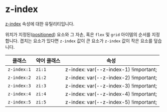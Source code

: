 # z-index

[z-index](https://developer.mozilla.org/en-US/docs/Web/CSS/z-index) 속성에 대한 유틸리티입니다.

위치가 지정된([positioned](https://developer.mozilla.org/en-US/docs/Web/CSS/position)) 요소와 그 자손, 혹은 <code>flex</code> 및 <code>grid</code> 아이템의 순서를 지정합니다. 겹치는 요소가 있다면 <code>z-index</code> 값이 큰 요소가 <code>z-index</code> 값이 작은 요소를 덮습니다.

<table>
  <thead>
    <tr>
      <th scope="col">클래스</th>
      <th scope="col">약어 클래스</th>
      <th scope="col">속성</th>
    </tr>
  </thead>
  <tbody>
  <tr>
  <td><code>z-index:1</code></td>
  <td><code>zi:1</code></td>
  <td><span class="code">z-index: var(--z-index-1) !important;</span></td>
</tr>
<tr>
  <td><code>z-index:2</code></td>
  <td><code>zi:2</code></td>
  <td><span class="code">z-index: var(--z-index-2) !important;</span></td>
</tr>
<tr>
  <td><code>z-index:3</code></td>
  <td><code>zi:3</code></td>
  <td><span class="code">z-index: var(--z-index-3) !important;</span></td>
</tr>
<tr>
  <td><code>z-index:4</code></td>
  <td><code>zi:4</code></td>
  <td><span class="code">z-index: var(--z-index-4) !important;</span></td>
</tr>
<tr>
  <td><code>z-index:5</code></td>
  <td><code>zi:5</code></td>
  <td><span class="code">z-index: var(--z-index-5) !important;</span></td>
</tr>

  </tbody>

</table>
